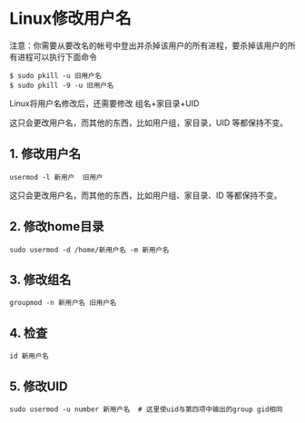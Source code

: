 # Linux修改用户名

注意：你需要从要改名的帐号中登出并杀掉该用户的所有进程，要杀掉该用户的所有进程可以执行下面命令

```shell
$ sudo pkill -u 旧用户名
$ sudo pkill -9 -u 旧用户名
```





Linux将用户名修改后，还需要修改 组名+家目录+UID

这只会更改用户名，而其他的东西，比如用户组，家目录，UID 等都保持不变。

## 1. 修改用户名

```
usermod -l 新用户  旧用户 
```

这只会更改用户名，而其他的东西，比如用户组、家目录、ID 等都保持不变。



## 2. 修改home目录

```
sudo usermod -d /home/新用户名 -m 新用户名
```



## 3. 修改组名

```
groupmod -n 新用户名 旧用户名
```



## 4. 检查

```
id 新用户名
```





## 5. 修改UID

```
sudo usermod -u number 新用户名  # 这里使uid与第四项中输出的group gid相同
```



